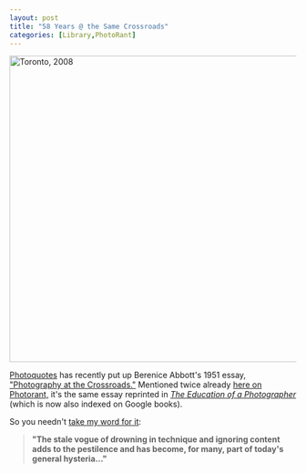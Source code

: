 ```yaml
---
layout: post
title: "58 Years @ the Same Crossroads"
categories: [Library,PhotoRant]
---
```

<img title="Toronto, 2008" src="http://www.botzilla.com/blog/archives/_MG_1121.jpg" width="807" height="538" border="0" />

<a href="http://www.photoquotes.com/">Photoquotes</a> has recently put up Berenice Abbott's 1951 essay, <a href="http://www.photoquotes.com/showarticles.aspx?id=8&name=Abbott,Berenice&ArticleID=26">"Photography at the Crossroads."</a> Mentioned twice already <a href="http://www.botzilla.com/blog/archives/000650.html">here on Photorant,</a> it's the same essay reprinted in <a href=""><i>The Education of a Photographer</i></a> (which is now also indexed on Google books).

So you needn't <a href="http://www.botzilla.com/blog/archives/000653.html">take my word for it</a>:

<blockquote><b>"The stale vogue of drowning in technique and ignoring content adds to the pestilence and has become, for many, part of today's general hysteria..."</b></blockquote>

<!--more-->

